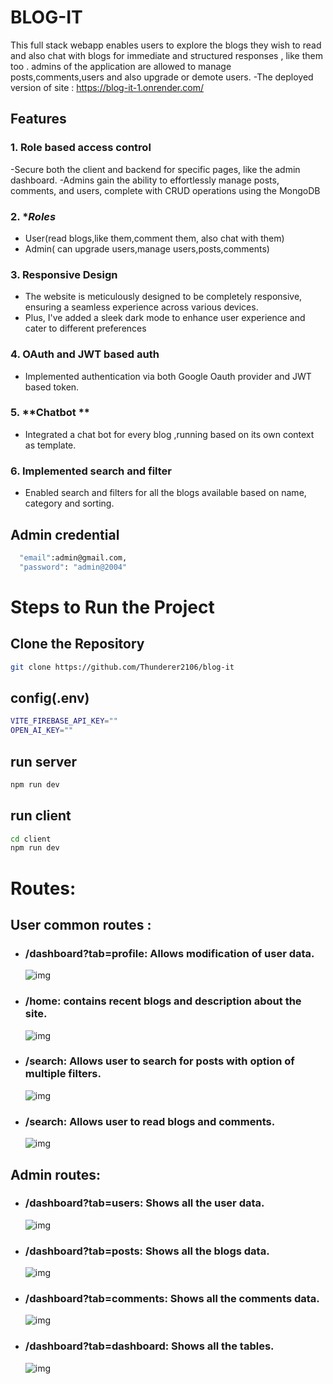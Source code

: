 # BLOG-IT

This full stack webapp enables users to explore the blogs they wish to read and also chat with blogs for immediate and structured responses , like them too . admins of the application are allowed to manage posts,comments,users and also upgrade or demote users.
-The deployed version of site : https://blog-it-1.onrender.com/

## Features

### 1. **Role based access control**

-Secure both the client and backend for specific pages, like the admin dashboard.
-Admins gain the ability to effortlessly manage posts, comments, and users, complete with CRUD operations using the MongoDB

### 2. \*_Roles_

- User(read blogs,like them,comment them, also chat with them)
- Admin( can upgrade users,manage users,posts,comments)

### 3. **Responsive Design**

- The website is meticulously designed to be completely responsive, ensuring a seamless experience across various devices.
- Plus, I've added a sleek dark mode to enhance user experience and cater to different preferences

### 4. **OAuth and JWT based auth**

- Implemented authentication via both Google Oauth provider and JWT based token.

### 5. **Chatbot **

- Integrated a chat bot for every blog ,running based on its own context as template.

### 6. **Implemented search and filter**

- Enabled search and filters for all the blogs available based on name, category and sorting.

## Admin credential

```bash
  "email":admin@gmail.com,
  "password": "admin@2004"

```

# Steps to Run the Project

## Clone the Repository

```bash
git clone https://github.com/Thunderer2106/blog-it
```

## config(.env)

```bash
VITE_FIREBASE_API_KEY=""
OPEN_AI_KEY=""
```

## run server

```bash
npm run dev
```

## run client

```bash
cd client
npm run dev
```

# Routes:

## User common routes :

- ### **/dashboard?tab=profile**: Allows modification of user data.
  ![img](/images/profileupdation.png)
- ### **/home**: contains recent blogs and description about the site.
  ![img](/images/blogs.png)
- ### **/search**: Allows user to search for posts with option of multiple filters.
  ![img](/images/searchandfilter.png)
- ### **/search**: Allows user to read blogs and comments.
  ![img](/images/blogwithcomments.png)

## Admin routes:

- ### **/dashboard?tab=users**: Shows all the user data.
  ![img](/images/usermanagementby%20admin.png)
- ### **/dashboard?tab=posts**: Shows all the blogs data.
  ![img](/images/postmanagement.png.png)
- ### **/dashboard?tab=comments**: Shows all the comments data.
  ![img](/images/usermanagementby%20admin.png)
- ### **/dashboard?tab=dashboard**: Shows all the tables.
  ![img](/images/admindashboard.png)
